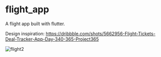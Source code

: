 # flight_app

A flight app built with flutter.

Design inspiration: https://dribbble.com/shots/5662956-Flight-Tickets-Deal-Tracker-App-Day-340-365-Project365



![flight2](https://user-images.githubusercontent.com/44390350/112883776-3c9c6300-90be-11eb-98d1-ba5bdcf68533.gif)

